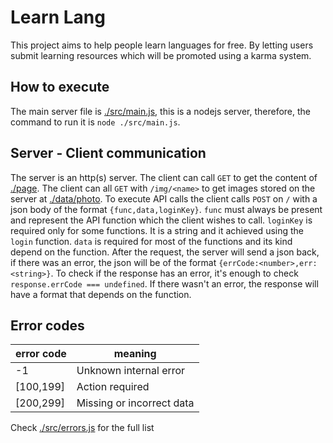 # Learn Lang
This project aims to help people learn languages for free. By letting users submit learning resources which will be promoted using a karma system.

## How to execute
The main server file is [./src/main.js](./src/main.js), this is a nodejs server, therefore, the command to run it is `node ./src/main.js`.

## Server - Client communication
The server is an http(s) server. The client can call `GET` to get the content of [./page](./page). The client can all `GET` with `/img/<name>` to get images stored on the server at [./data/photo](./data/photo). To execute API calls the client calls `POST` on `/` with a json body of the format `{func,data,loginKey}`. `func` must always be present and represent the API function which the client wishes to call. `loginKey` is required only for some functions. It is a string and it achieved using the `login` function. `data` is required for most of the functions and its kind depend on the function. After the request, the server will send a json back, if there was an error, the json will be of the format `{errCode:<number>,err:<string>}`. To check if the response has an error, it's enough to check `response.errCode === undefined`. If there wasn't an error, the response will have a format that depends on the function.

## Error codes
| error code | meaning                   |
|------------|---------------------------|
| -1         | Unknown internal error    |
| [100,199]  | Action required           |
| [200,299]  | Missing or incorrect data |

Check [./src/errors.js](./src/errors.js) for the full list